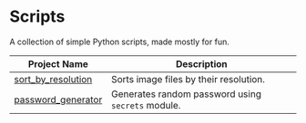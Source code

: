 # Scripts
A collection of simple Python scripts, made mostly for fun.

| Project Name | Description |
|-----|-----|
| [sort_by_resolution](https://github.com/Fenrir7734/scripts/blob/main/sort_by_resolution.py) | Sorts image files by their resolution. |
| [password_generator](https://github.com/Fenrir7734/scripts/blob/main/password_generator.py) | Generates random password using `secrets` module. |